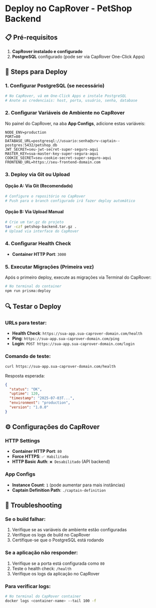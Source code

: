 # Deploy no CapRover - PetShop Backend

## 📋 Pré-requisitos

1. **CapRover instalado e configurado**
2. **PostgreSQL** configurado (pode ser via CapRover One-Click Apps)

## 🚀 Steps para Deploy

### 1. Configurar PostgreSQL (se necessário)
```bash
# No CapRover, vá em One-Click Apps e instale PostgreSQL
# Anote as credenciais: host, porta, usuário, senha, database
```

### 2. Configurar Variáveis de Ambiente no CapRover

No painel do CapRover, na aba **App Configs**, adicione estas variáveis:

```env
NODE_ENV=production
PORT=80
DATABASE_URL=postgresql://usuario:senha@srv-captain--postgres:5432/petshop_db
JWT_SECRET=seu-jwt-secret-super-seguro-aqui
MASTER_KEY=sua-master-key-super-segura-aqui
COOKIE_SECRET=seu-cookie-secret-super-seguro-aqui
FRONTEND_URL=https://seu-frontend-domain.com
```

### 3. Deploy via Git ou Upload

#### Opção A: Via Git (Recomendado)
```bash
# Configure o repositório no CapRover
# Push para o branch configurado irá fazer deploy automático
```

#### Opção B: Via Upload Manual
```bash
# Crie um tar.gz do projeto
tar -czf petshop-backend.tar.gz .
# Upload via interface do CapRover
```

### 4. Configurar Health Check

- **Container HTTP Port**: `3000`

### 5. Executar Migrações (Primeira vez)

Após o primeiro deploy, execute as migrações via Terminal do CapRover:

```bash
# No terminal do container
npm run prisma:deploy
```

## 🔍 Testar o Deploy

### URLs para testar:
- **Health Check**: `https://sua-app.sua-caprover-domain.com/health`
- **Ping**: `https://sua-app.sua-caprover-domain.com/ping`
- **Login**: `POST https://sua-app.sua-caprover-domain.com/login`

### Comando de teste:
```bash
curl https://sua-app.sua-caprover-domain.com/health
```

Resposta esperada:
```json
{
  "status": "OK",
  "uptime": 120,
  "timestamp": "2025-07-03T...",
  "environment": "production",
  "version": "1.0.0"
}
```

## ⚙️ Configurações do CapRover

### HTTP Settings
- **Container HTTP Port**: `80`
- **Force HTTPS**: `✅ Habilitado`
- **HTTP Basic Auth**: `❌ Desabilitado` (API backend)

### App Configs
- **Instance Count**: `1` (pode aumentar para mais instâncias)
- **Captain Definition Path**: `./captain-definition`

## 🔧 Troubleshooting

### Se o build falhar:
1. Verifique se as variáveis de ambiente estão configuradas
2. Verifique os logs de build no CapRover
3. Certifique-se que o PostgreSQL está rodando

### Se a aplicação não responder:
1. Verifique se a porta está configurada como `80`
2. Teste o health check: `/health`
3. Verifique os logs da aplicação no CapRover

### Para verificar logs:
```bash
# No terminal do CapRover container
docker logs <container-name> --tail 100 -f
```
